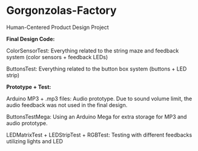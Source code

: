 # Gorgonzolas-Factory
Human-Centered Product Design Project

**Final Design Code:**

ColorSensorTest: Everything related to the string maze and feedback system (color sensors + feedback LEDs)

ButtonsTest: Everything related to the button box system (buttons + LED strip)

**Prototype + Test:**

Arduino MP3 + .mp3 files: Audio prototype. Due to sound volume limit, the audio feedback was not used in the final design.

ButtonsTestMega: Using an Arduino Mega for extra storage for MP3 and audio prototype.

LEDMatrixTest + LEDStripTest + RGBTest: Testing with different feedbacks utilizing lights and LED
